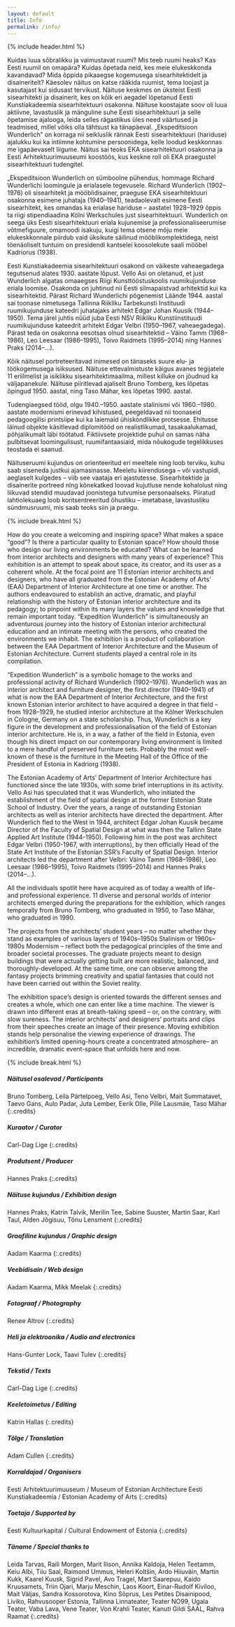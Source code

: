 ```yaml
---
layout: default
title: Info
permalink: /info/
---
```

{% include header.html %}

Kuidas luua sõbralikku ja vaimustavat ruumi? Mis teeb ruumi heaks? Kas Eesti ruumil on omapära? Kuidas õpetada neid, kes meie elukeskkonda kavandavad? Mida õppida pikaaegse kogemusega sisearhitektidelt ja disaineritelt? Käesolev näitus on katse rääkida ruumist, tema loojast ja kasutajast kui sidusast tervikust. Näituse keskmes on üksteist Eesti sisearhitekti ja disainerit, kes on kõik eri aegadel lõpetanud Eesti Kunstiakadeemia sisearhitektuuri osakonna. Näituse koostajate soov oli luua aktiivne, lavastuslik ja mänguline suhe Eesti sisearhitektuuri ja selle õpetamise ajalooga, leida selles rägastikus üles need väärtused ja teadmised, millel võiks olla tähtsust ka tänapäeval. „Ekspeditsioon Wunderlich” on korraga nii seikluslik rännak Eesti sisearhitektuuri (hariduse) ajalukku kui ka intiimne kohtumine persoonidega, kelle loodud keskkonnas me igapäevaselt liigume. Näitus sai teoks EKA sisearhitektuuri osakonna ja Eesti Arhitektuurimuuseumi koostöös, kus keskne roll oli EKA praegustel sisearhitektuuri tudengitel.

„Ekspeditsioon Wunderlich on sümboolne pühendus, hommage Richard Wunderlichi loomingule ja erialasele tegevusele. Richard Wunderlich (1902–1976) oli sisearhitekt ja mööblidisainer, praeguse EKA sisearhitektuuri osakonna esimene juhataja (1940–1941), teadaolevalt esimene Eesti sisearhitekt, kes omandas ka erialase hariduse – aastatel 1928–1929  õppis ta riigi stipendiaadina Kölni Werkschules just sisearhitektuuri. Wunderlich on seega üks Eesti sisearhitektuuri eriala kujunemise ja professionaliseerumise võtmefiguure, omamoodi isakuju, kuigi tema otsene mõju meie elukeskkonnale piirdub vaid üksikute säilinud mööblikomplektidega, neist tõenäoliselt tuntuim on presidendi kantselei koosolekute saali mööbel Kadriorus (1938).

Eesti Kunstiakadeemia sisearhitektuuri osakond on väikeste vaheaegadega tegutsenud alates 1930. aastate lõpust. Vello Asi on oletanud, et just Wunderlich algatas omaaegses Riigi Kunsttööstuskoolis ruumikujunduse eriala loomise. Osakonda on juhtinud nii Eesti silmapaistvad arhitektid kui ka sisearhitektid. Pärast Richard Wunderlichi põgenemist Läände 1944. aastal sai toonase nimetusega Tallinna Riikliku Tarbekunsti Instituudi ruumikujunduse kateedri juhatajaks arhitekt Edgar Johan Kuusik (1944–1950). Tema järel juhtis nüüd juba Eesti NSV Riikliku Kunstiinstituudi ruumikujunduse kateedrit arhitekt Edgar Velbri (1950–1967, vaheaegadega). Pärast teda on osakonna eesotsas olnud sisearhitektid – Väino Tamm (1968–1986), Leo Leesaar (1986–1995), Toivo Raidmets (1995–2014) ning Hannes Praks (2014–…).

Kõik näitusel portreteeritavad inimesed on tänaseks suure elu- ja töökogemusega isiksused. Näituse ettevalmistuste käigus avanes tegijatele 11 eriilmelist ja isiklikku sisearhitektimaailma, millest killuke on jõudnud ka väljapanekule. Näituse piiritlevad ajaliselt Bruno Tomberg, kes lõpetas õpingud 1950. aastal, ning Taso Mähar, kes lõpetas 1990. aastal.

Tudengiaegsed tööd, olgu 1940.–1950. aastate stalinismi või 1960.–1980. aastate modernismi erinevad kihistused, peegeldavad nii toonaseid pedagoogilisi printsiipe kui ka laiemaid ühiskondlikke protsesse. Ehitusse läinud objekte käsitlevad diplomitööd on realistlikumad, tasakaalukamad, põhjalikumalt läbi töötatud. Fiktiivsete projektide puhul on samas näha pulbitsevat loomingulisust, ruumifantaasiaid, mida nõukogude tegelikkuses teostada ei saanud.

Näituseruumi kujundus on orienteeritud eri meeltele ning loob terviku, kuhu saab siseneda justkui ajamasinasse. Meeletu kiirendusega – või vastupidi, aeglaselt kulgedes – viib see vaataja eri ajastutesse. Sisearhitektide ja disainerite portreed ning kõnekatked loovad kujutluse nende kohalolust ning liikuvad stendid muudavad joonistega tutvumise personaalseks. Piiratud lahtiolekuaeg loob kontsentreeritud õhustiku – imetabase, lavastusliku sündmusruumi, mis saab teoks siin ja praegu.

{% include break.html %}

How do you create a welcoming and inspiring space? What makes a space “good”? Is there a particular quality to Estonian space? How should those who design our living environments be educated? What can be learned from interior architects and designers with many years of experience? This exhibition is an attempt to speak about space, its creator, and its user as a coherent whole. At the focal point are 11 Estonian interior architects and designers, who have all graduated from the Estonian Academy of Arts’ (EAA) Department of Interior Architecture at one time or another. The authors endeavoured to establish an active, dramatic, and playful relationship with the history of Estonian interior architecture and its pedagogy; to pinpoint within its many layers the values and knowledge that remain important today. “Expedition Wunderlich” is simultaneously an adventurous journey into the history of Estonian interior architectural education and an intimate meeting with the persons, who created the environments we inhabit. The exhibition is a product of collaboration between the EAA Department of Interior Architecture and the Museum of Estonian Architecture. Current students played a central role in its compilation.

“Expedition Wunderlich” is a symbolic homage to the works and professional activity of Richard Wunderlich (1902–1976). Wunderlich was an interior architect and furniture designer, the first director (1940–1941) of what is now the EAA Department of Interior Architecture, and the first known Estonian interior architect to have acquired a degree in that field – from 1928–1929, he studied interior architecture at the Kölner Werkschulen in Cologne, Germany on a state scholarship. Thus, Wunderlich is a key figure in the development and professionalisation of the field of Estonian interior architecture. He is, in a way, a father of the field in Estonia, even though his direct impact on our contemporary living environment is limited to a mere handful of preserved furniture sets. Probably the most well-known of these is the furniture in the Meeting Hall of the Office of the President of Estonia in Kadriorg (1938).

The Estonian Academy of Arts’ Department of Interior Architecture has functioned since the late 1930s, with some brief interruptions in its activity. Vello Asi has speculated that it was Wunderlich, who initiated the establishment of the field of spatial design at the former Estonian State School of Industry. Over the years, a range of outstanding Estonian architects as well as interior architects have directed the department. After Wunderlich fled to the West in 1944, architect Edgar Johan Kuusik became Director of the Faculty of Spatial Design at what was then the Tallinn State Applied Art Institute (1944-1950). Following him in the post was architect Edgar Velbri (1950-1967, with interruptions), by then officially Head of the State Art Institute of the Estonian SSR’s Faculty of Spatial Design. Interior architects led the department after Velbri: Väino Tamm (1968–1986), Leo Leesaar (1986–1995), Toivo Raidmets (1995–2014) and Hannes Praks (2014–…).

All the individuals spotlit here have acquired as of today a wealth of life- and professional experience. 11 diverse and personal worlds of interior architects emerged during the preparations for the exhibition, which ranges temporally from Bruno Tomberg, who graduated in 1950, to Taso Mähar, who graduated in 1990.

The projects from the architects’ student years – no matter whether they stand as examples of various layers of 1940s–1950s Stalinism or 1960s–1980s Modernism – reflect both the pedagogical principles of the time and broader societal processes. The graduate projects meant to design buildings that were actually getting built are more realistic, balanced, and thoroughly-developed. At the same time, one can observe among the fantasy projects brimming creativity and spatial fantasies that could not have been carried out within the Soviet reality.

The exhibition space’s design is oriented towards the different senses and creates a whole, which one can enter like a time machine. The viewer is drawn into different eras at breath-taking speed – or, on the contrary, with slow sureness. The interior architects’ and designers’ portraits and clips from their speeches create an image of their presence. Moving exhibition stands help personalise the viewing experience of drawings. The exhibition’s limited opening-hours create a concentrated atmosphere– an incredible, dramatic event-space that unfolds here and now.

{% include break.html %}

##### Näitusel osalevad / Participants
Bruno Tomberg, Leila Pärtelpoeg, Vello Asi, Teno Velbri, Mait Summatavet,
Taevo Gans, Aulo Padar, Juta Lember, Eerik Olle, Pille Lausmäe, Taso Mähar
{:.credits}

##### Kuraator / Curator
Carl-Dag Lige
{:.credits}

##### Produtsent / Producer
Hannes Praks
{:.credits}

##### Näituse kujundus / Exhibition design
Hannes Praks, Katrin Talvik, Merilin Tee, Sabine Suuster, Martin Saar,
Karl Taul, Alden Jõgisuu, Tõnu Lensment
{:.credits}

##### Graafiline kujundus / Graphic design
Aadam Kaarma
{:.credits}

##### Veebidisain / Web design
Aadam Kaarma, Mikk Meelak
{:.credits}

##### Fotograaf / Photography
Renee Altrov
{:.credits}

##### Heli ja elektroonika / Audio and electronics
Hans-Gunter Lock, Taavi Tulev
{:.credits}

##### Tekstid / Texts
Carl-Dag Lige
{:.credits}

##### Keeletoimetus / Editing
Katrin Hallas
{:.credits}

##### Tõlge / Translation
Adam Cullen
{:.credits}

##### Korraldajad / Organisers
Eesti Arhitektuurimuuseum / Museum of Estonian Architecture
Eesti Kunstiakadeemia / Estonian Academy of Arts
{:.credits}

##### Toetaja / Supported by
Eesti Kultuurkapital / Cultural Endowment of Estonia
{:.credits}

##### Täname / Special thanks to
Leida Tarvas, Raili Morgen, Marit Ilison, Annika Kaldoja, Helen Teetamm, Keiu Albi, Tiiu Saal, Raimond Ummus, Heleri Koltšin, Ardo Hiiuväin, Martin Kukk, Kaarel Kuusk, Sigrid Pavel, Avo Tragel, Mart Saarepuu, Kaido Kruusamets, Triin Ojari, Marju Meschin, Laos Koort, Einar-Rudolf Kiviloo, Mait Väljas, Sandra Kossorotova, Kino Sõprus, Les Petites Disainipood, Liviko, Rahvusooper Estonia, Tallinna Linnateater, Teater NO99, Ugala Teater, Vaba Lava, Vene Teater, Von Krahli Teater, Kanuti Gildi SAAL, Rahva Raamat
{:.credits}
